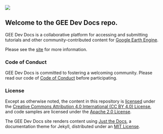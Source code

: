 <img src='https://gee-community.github.io/GEE-Dev-Docs/assets/images/gee-dev-docs-logo.svg'>


## Welcome to the GEE Dev Docs repo. 

GEE Dev Docs is a collaborative platform for accessing and submitting tutorials and other community-contributed content 
for [Google Earth Engine](https://earthengine.google.com/).

Please see the [site](https://gee-community.github.io/GEE-Dev-Docs/) for more information.


### Code of Conduct

GEE Dev Docs is committed to fostering a welcoming community.
Please read our code of [Code of Conduct](https://gee-community.github.io/GEE-Dev-Docs/about/code-of-conduct.md) 
before participating.

### License

Except as otherwise noted, the content in this repository is [licensed](https://gee-community.github.io/GEE-Dev-Docs/about/gee-dev-doc-license.md) under the
[Creative Commons Attribution 4.0 International (CC BY 4.0) License](https://creativecommons.org/licenses/by/4.0/), and
code samples are licensed under the [Apache 2.0 License](http://www.apache.org/licenses/LICENSE-2.0).

The GEE Dev Docs site renders content using [Just the Docs](https://github.com/pmarsceill/just-the-docs), 
a documentation theme for Jekyll, distributed under an [MIT License](https://gee-community.github.io/GEE-Dev-Docs/about/just-the-docs-license.md). 
